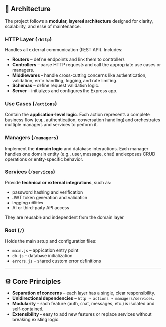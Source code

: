## 🧱 Architecture

The project follows a **modular, layered architecture** designed for clarity, scalability, and ease of maintenance.

### **HTTP Layer (`/http`)**

Handles all external communication (REST API).
Includes:

- **Routers** – define endpoints and link them to controllers.
- **Controllers** – parse HTTP requests and call the appropriate use cases or managers.
- **Middlewares** – handle cross-cutting concerns like authentication, validation, error handling, logging, and rate limiting.
- **Schemas** – define request validation logic.
- **Server** – initializes and configures the Express app.

### **Use Cases (`/actions`)**

Contain the **application-level logic**.
Each action represents a complete business flow (e.g., authentication, conversation handling) and orchestrates multiple managers and services to perform it.

### **Managers (`/managers`)**

Implement the **domain logic** and database interactions.
Each manager handles one domain entity (e.g., user, message, chat) and exposes CRUD operations or entity-specific behavior.

### **Services (`/services`)**

Provide **technical or external integrations**, such as:

- password hashing and verification
- JWT token generation and validation
- logging utilities
- AI or third-party API access

They are reusable and independent from the domain layer.

### **Root (`/`)**

Holds the main setup and configuration files:

- `main.js` – application entry point
- `db.js` – database initialization
- `errors.js` – shared custom error definitions

---

## ⚙️ Core Principles

- **Separation of concerns** – each layer has a single, clear responsibility.
- **Unidirectional dependencies** – `http → actions → managers/services`.
- **Modularity** – each feature (auth, chat, messages, etc.) is isolated and self-contained.
- **Extensibility** – easy to add new features or replace services without breaking existing logic.
